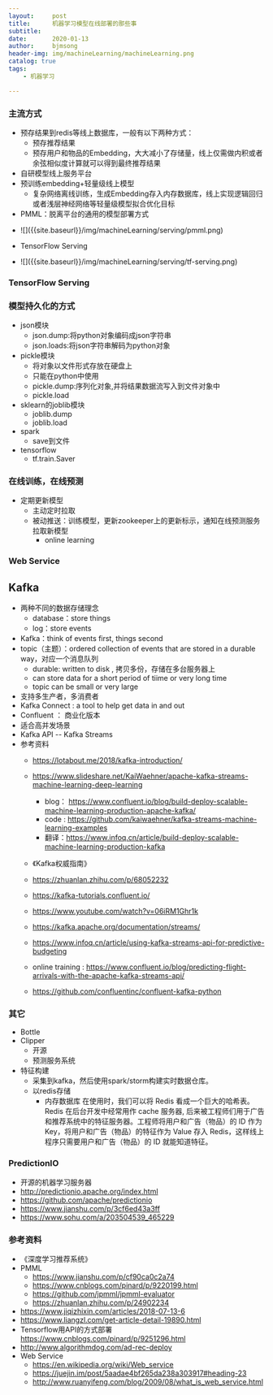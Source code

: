 ```yaml
---
layout:     post
title:      机器学习模型在线部署的那些事
subtitle:   
date:       2020-01-13
author:     bjmsong
header-img: img/machineLearning/machineLearning.png
catalog: true
tags:
    - 机器学习

---
```

### 主流方式
- 预存结果到redis等线上数据库，一般有以下两种方式：
  - 预存推荐结果
  - 预存用户和物品的Embedding，大大减小了存储量，线上仅需做内积或者余弦相似度计算就可以得到最终推荐结果
- 自研模型线上服务平台
- 预训练embedding+轻量级线上模型
  - 复杂网络离线训练，生成Embedding存入内存数据库，线上实现逻辑回归或者浅层神经网络等轻量级模型拟合优化目标
- PMML：脱离平台的通用的模型部署方式
<ul> 
<li markdown="1"> 
![]({{site.baseurl}}/img/machineLearning/serving/pmml.png) 
</li> 
</ul> 

- TensorFlow Serving 
<ul> 
<li markdown="1"> 
![]({{site.baseurl}}/img/machineLearning/serving/tf-serving.png) 
</li> 
</ul> 



### TensorFlow Serving


### 模型持久化的方式
- json模块
  - json.dump:将python对象编码成json字符串
  - json.loads:将json字符串解码为python对象
- pickle模块
  - 将对象以文件形式存放在硬盘上
  - 只能在python中使用
  - pickle.dump:序列化对象,并将结果数据流写入到文件对象中
  - pickle.load
- sklearn的joblib模块
  - joblib.dump
  - joblib.load
- spark
  - save到文件
- tensorflow
  - tf.train.Saver


### 在线训练，在线预测
- 定期更新模型
  - 主动定时拉取
  - 被动推送：训练模型，更新zookeeper上的更新标示，通知在线预测服务拉取新模型
    - online learning


### Web Service



## Kafka
- 两种不同的数据存储理念
  - database：store things
  - log：store events
- Kafka：think of events first, things second
- topic（主题）：ordered collection of events that are stored in a durable way，对应一个消息队列
  - durable: written to disk ,  拷贝多份，存储在多台服务器上
  - can store data for a short period of tiime or very long time
  - topic can be small or very large
- 支持多生产者，多消费者
- Kafka Connect : a tool to help get data in and out
- Confluent ： 商业化版本
- 适合高并发场景
- Kafka API -- Kafka Streams
- 参考资料
  - https://lotabout.me/2018/kafka-introduction/

  - https://www.slideshare.net/KaiWaehner/apache-kafka-streams-machine-learning-deep-learning
    - blog： https://www.confluent.io/blog/build-deploy-scalable-machine-learning-production-apache-kafka/
    - code : https://github.com/kaiwaehner/kafka-streams-machine-learning-examples
    - 翻译：https://www.infoq.cn/article/build-deploy-scalable-machine-learning-production-kafka 

  - 《Kafka权威指南》

  - https://zhuanlan.zhihu.com/p/68052232

  - https://kafka-tutorials.confluent.io/

  - https://www.youtube.com/watch?v=06iRM1Ghr1k

  - https://kafka.apache.org/documentation/streams/

  - https://www.infoq.cn/article/using-kafka-streams-api-for-predictive-budgeting

  - online training : https://www.confluent.io/blog/predicting-flight-arrivals-with-the-apache-kafka-streams-api/

  - https://github.com/confluentinc/confluent-kafka-python




### 其它
- Bottle
- Clipper
  - 开源
  - 预测服务系统
- 特征构建
	- 采集到kafka，然后使用spark/storm构建实时数据仓库。
	- 以redis存储
	    - 内存数据库
        在使用时，我们可以将 Redis 看成一个巨大的哈希表。Redis 在后台开发中经常用作 cache 服务器, 后来被工程师们用于广告和推荐系统中的特征服务器。工程师将用户和广告（物品）的 ID 作为 Key，将用户和广告（物品）的特征作为 Value 存入 Redis，这样线上程序只需要用户和广告（物品）的 ID 就能知道特征。


### PredictionIO
- 开源的机器学习服务器
- http://predictionio.apache.org/index.html
- https://github.com/apache/predictionio
- https://www.jianshu.com/p/3cf6ed43a3ff
- https://www.sohu.com/a/203504539_465229


### 参考资料
- 《深度学习推荐系统》
- PMML
  - https://www.jianshu.com/p/cf90ca0c2a74
  - https://www.cnblogs.com/pinard/p/9220199.html
  - https://github.com/jpmml/jpmml-evaluator
  - https://zhuanlan.zhihu.com/p/24902234
- https://www.jiqizhixin.com/articles/2018-07-13-6
- https://www.liangzl.com/get-article-detail-19890.html
- Tensorflow用API的方式部署
https://www.cnblogs.com/pinard/p/9251296.html
- http://www.algorithmdog.com/ad-rec-deploy
- Web Service
  - https://en.wikipedia.org/wiki/Web_service
  - https://juejin.im/post/5aadae4bf265da238a303917#heading-23
  - http://www.ruanyifeng.com/blog/2009/08/what_is_web_service.html